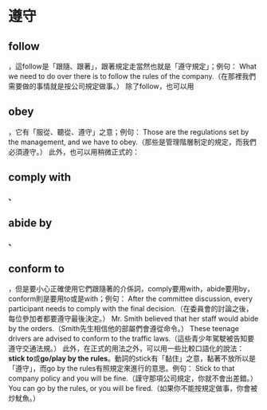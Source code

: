 # 遵守

## **follow**

，這follow是「跟隨、跟著」，跟著規定走當然也就是「遵守規定」；例句：
What we need to do over there is to follow the rules of the company.（在那裡我們需要做的事情就是按公司規定做事。）
除了follow，也可以用

## **obey**

，它有「服從、聽從、遵守」之意；例句：
Those are the regulations set by the management, and we have to obey.（那些是管理階層制定的規定，而我們必須遵守。）
此外，也可以用稍微正式的：

## **comply with**

**、**

## **abide by**

**、**

## **conform to**

，但是要小心正確使用它們跟隨著的介係詞，comply要用with，abide要用by，conform則是要用to或是with；例句：
After the committee discussion, every participant needs to comply with the final decision.（在委員會的討論之後，每位參加者都要遵守最後決定。）
Mr. Smith believed that her staff would abide by the orders.（Smith先生相信他的部屬們會遵從命令。）
These teenage drivers are advised to conform to the traffic laws.（這些青少年駕駛被告知要遵守交通法規。）
此外，在正式的用法之外，可以用一些比較口語化的說法：**stick to**或**go/play by the rules**。動詞的stick有「黏住」之意，黏著不放所以是「遵守」，而go by the rules有照規定來進行的意思。例句：
Stick to that company policy and you will be fine.（謹守那項公司規定，你就不會出差錯。）
You can go by the rules, or you will be fired.（如果你不能按規定做事，你會被炒魷魚。）
